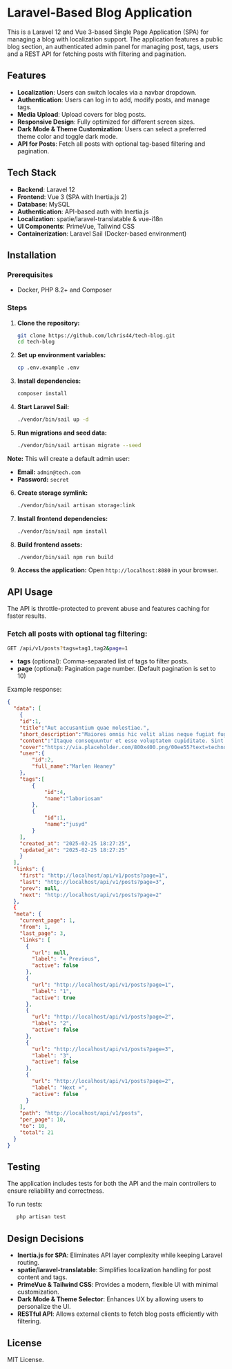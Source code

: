# Laravel-Based Blog Application

This is a Laravel 12 and Vue 3-based Single Page Application (SPA) for managing a blog with localization support. The application features a public blog section, an authenticated admin panel for managing post, tags, users and a REST API for fetching posts with filtering and pagination.

## Features

- **Localization**: Users can switch locales via a navbar dropdown.
- **Authentication**: Users can log in to add, modify posts, and manage tags.
- **Media Upload**: Upload covers for blog posts.
- **Responsive Design**: Fully optimized for different screen sizes.
- **Dark Mode & Theme Customization**: Users can select a preferred theme color and toggle dark mode.
- **API for Posts**: Fetch all posts with optional tag-based filtering and pagination.

## Tech Stack

- **Backend**: Laravel 12
- **Frontend**: Vue 3 (SPA with Inertia.js 2)
- **Database**: MySQL
- **Authentication**: API-based auth with Inertia.js
- **Localization**: spatie/laravel-translatable & vue-i18n
- **UI Components**: PrimeVue, Tailwind CSS
- **Containerization**: Laravel Sail (Docker-based environment)

## Installation

### Prerequisites
- Docker, PHP 8.2+ and Composer

### Steps

1. **Clone the repository:**
   ```sh
   git clone https://github.com/lchris44/tech-blog.git
   cd tech-blog
   ```

2. **Set up environment variables:**
   ```sh
   cp .env.example .env
   ```

3. **Install dependencies:**
   ```sh
   composer install
   ```  

4. **Start Laravel Sail:**
   ```sh
   ./vendor/bin/sail up -d
   ```

5. **Run migrations and seed data:**
   ```sh
   ./vendor/bin/sail artisan migrate --seed
   ```

**Note:** This will create a default admin user:
- **Email:** `admin@tech.com`
- **Password:** `secret`

6. **Create storage symlink:**
   ```sh
   ./vendor/bin/sail artisan storage:link
   ```

7. **Install frontend dependencies:**
   ```sh
   ./vendor/bin/sail npm install
   ```

8. **Build frontend assets:**
   ```sh
   ./vendor/bin/sail npm run build
   ```

9. **Access the application:**
   Open `http://localhost:8080` in your browser.

## API Usage

The API is throttle-protected to prevent abuse and features caching for faster results.

### Fetch all posts with optional tag filtering:
```sh
GET /api/v1/posts?tags=tag1,tag2&page=1
```
- **tags** (optional): Comma-separated list of tags to filter posts.
- **page** (optional): Pagination page number. (Default pagination is set to 10)

Example response:
```json
{
  "data": [
    {
    "id":1,
    "title":"Aut accusantium quae molestiae.",
    "short_description":"Maiores omnis hic velit alias neque fugiat fugiat. Fuga ea alias quia voluptates eum consequatur rem. Deleniti velit quaerat eos sequi magnam cupiditate qui.",
    "content":"Itaque consequuntur et esse voluptatem cupiditate. Sint suscipit ut dolor eos consectetur et. Animi quibusdam praesentium natus ut dolorem iure.",
    "cover":"https://via.placeholder.com/800x400.png/00ee55?text=technology+nesciunt",
    "user":{
        "id":2,
        "full_name":"Marlen Heaney"
    },
    "tags":[
        {
            "id":4,
            "name":"laboriosam"
        },
        {
            "id":1,
            "name":"jusyd"
        }
    ],
    "created_at": "2025-02-25 18:27:25",
    "updated_at": "2025-02-25 18:27:25"
    }
  ],
  "links": {
    "first": "http://localhost/api/v1/posts?page=1",
    "last": "http://localhost/api/v1/posts?page=3",
    "prev": null,
    "next": "http://localhost/api/v1/posts?page=2"
  },
  {
  "meta": {
    "current_page": 1,
    "from": 1,
    "last_page": 3,
    "links": [
      {
        "url": null,
        "label": "« Previous",
        "active": false
      },
      {
        "url": "http://localhost/api/v1/posts?page=1",
        "label": "1",
        "active": true
      },
      {
        "url": "http://localhost/api/v1/posts?page=2",
        "label": "2",
        "active": false
      },
      {
        "url": "http://localhost/api/v1/posts?page=3",
        "label": "3",
        "active": false
      },
      {
        "url": "http://localhost/api/v1/posts?page=2",
        "label": "Next »",
        "active": false
      }
    ],
    "path": "http://localhost/api/v1/posts",
    "per_page": 10,
    "to": 10,
    "total": 21
  }
}
```

## Testing

The application includes tests for both the API and the main controllers to ensure reliability and correctness.

To run tests:

```sh
   php artisan test
   ```

## Design Decisions

- **Inertia.js for SPA**: Eliminates API layer complexity while keeping Laravel routing.
- **spatie/laravel-translatable**: Simplifies localization handling for post content and tags.
- **PrimeVue & Tailwind CSS**: Provides a modern, flexible UI with minimal customization.
- **Dark Mode & Theme Selector**: Enhances UX by allowing users to personalize the UI.
- **RESTful API**: Allows external clients to fetch blog posts efficiently with filtering.

## License
MIT License.

